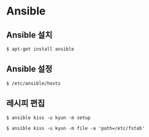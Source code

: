 Ansible
=======

Ansible 설치 
------------

```
$ apt-get install ansible 
```

Ansible 설정
------------

```
$ /etc/ansible/hosts  
```

레시피 편집
----------

```
$ ansible kiss -u kyun -m setup
```

```
$ ansible kiss -u kyun -m file -a 'path=/etc/fstab' 
```
